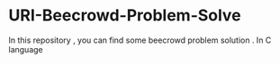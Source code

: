 # URI-Beecrowd-Problem-Solve
In this repository , you can find some beecrowd problem solution . In C language
